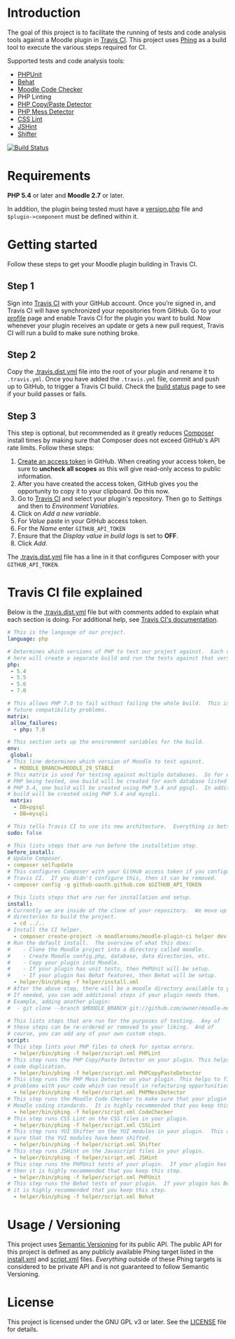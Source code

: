# Introduction

The goal of this project is to facilitate the running of tests and code analysis tools against a Moodle plugin in
[Travis CI](https://travis-ci.org). This project uses [Phing](https://www.phing.info) as a build tool to execute the
various steps required for CI.

Supported tests and code analysis tools:
* [PHPUnit](https://phpunit.de)
* [Behat](http://behat.org/)
* [Moodle Code Checker](https://github.com/moodlehq/moodle-local_codechecker)
* PHP Linting
* [PHP Copy/Paste Detector](https://github.com/sebastianbergmann/phpcpd)
* [PHP Mess Detector](http://phpmd.org)
* [CSS Lint](https://github.com/CSSLint/csslint)
* [JSHint](http://www.jshint.com/)
* [Shifter](https://docs.moodle.org/dev/YUI/Shifter)

[![Build Status](https://travis-ci.org/moodlerooms/moodle-plugin-ci.svg?branch=master)](https://travis-ci.org/moodlerooms/moodle-plugin-ci)

# Requirements
**PHP 5.4** or later and **Moodle 2.7** or later.

In addition, the plugin being tested must have a
[version.php](https://docs.moodle.org/dev/version.php) file and `$plugin->component` must be defined within it.

# Getting started

Follow these steps to get your Moodle plugin building in Travis CI.

## Step 1

Sign into [Travis CI](https://travis-ci.org) with your GitHub account. Once you’re signed in, and Travis CI will have
synchronized your repositories from GitHub.  Go to your [profile](https://travis-ci.org/profile) page and enable Travis CI
for the plugin you want to build.  Now whenever your plugin receives an update or gets a new pull request, Travis CI will
run a build to make sure nothing broke.

## Step 2

Copy the [.travis.dist.yml](.travis.dist.yml) file into the root of your plugin and rename it to `.travis.yml`.  Once you
have added the `.travis.yml` file, commit and push up to GitHub, to trigger a Travis CI build. Check the
[build status](https://travis-ci.org/repositories) page to see if your build passes or fails.

## Step 3

This step is optional, but recommended as it greatly reduces [Composer](https://getcomposer.org) install times by making sure
that Composer does not exceed GitHub's API rate limits.  Follow these steps:

1. [Create an access token](https://help.github.com/articles/creating-an-access-token-for-command-line-use/) in GitHub.  When
   creating your access token, be sure to **uncheck all scopes** as this will give read-only access to public information.
2. After you have created the access token, GitHub gives you the opportunity to copy it to your clipboard.  Do this now.
3. Go to [Travis CI](https://travis-ci.org/repositories) and select your plugin's repository.  Then go to _Settings_ and
   then to _Environment Variables_.
4. Click on _Add a new variable_.
5. For _Value_ paste in your GitHub access token.
6. For the _Name_ enter `GITHUB_API_TOKEN`
7. Ensure that the _Display value in build logs_ is set to **OFF**.
8. Click _Add_.

The [.travis.dist.yml](.travis.dist.yml) file has a line in it that configures Composer with your `GITHUB_API_TOKEN`.

# Travis CI file explained

Below is the [.travis.dist.yml](.travis.dist.yml) file but with comments added to explain what each section is doing.
For additional help, see [Travis CI's documentation](http://docs.travis-ci.com/user/getting-started/).

```yaml
# This is the language of our project.
language: php

# Determines which versions of PHP to test our project against.  Each version listed
# here will create a separate build and run the tests against that version of PHP.
php:
 - 5.4
 - 5.5
 - 5.6
 - 7.0

# This allows PHP 7.0 to fail without failing the whole build.  This is handy for spotting
# future compatibility problems.
matrix:
 allow_failures:
  - php: 7.0

# This section sets up the environment variables for the build.
env:
 global:
# This line determines which version of Moodle to test against.
  - MOODLE_BRANCH=MOODLE_29_STABLE
# This matrix is used for testing against multiple databases.  So for each version of
# PHP being tested, one build will be created for each database listed here.  EG: for
# PHP 5.4, one build will be created using PHP 5.4 and pgsql.  In addition, another
# build will be created using PHP 5.4 and mysqli.
 matrix:
  - DB=pgsql
  - DB=mysqli

# This tells Travis CI to use its new architecture.  Everything is better!
sudo: false

# This lists steps that are run before the installation step. 
before_install:
# Update Composer.
- composer selfupdate
# This configures Composer with your GitHub access token if you configured that in
# Travis CI.  If you didn't configure this, then it can be removed.
- composer config -g github-oauth.github.com $GITHUB_API_TOKEN

# This lists steps that are run for installation and setup.
install:
# Currently we are inside of the clone of your repository.  We move up two
# directories to build the project.
  - cd ../..
# Install the CI helper.
  - composer create-project -n moodlerooms/moodle-plugin-ci helper dev-master
# Run the default install.  The overview of what this does:
#    - Clone the Moodle project into a directory called moodle.
#    - Create Moodle config.php, database, data directories, etc.
#    - Copy your plugin into Moodle.
#    - If your plugin has unit tests, then PHPUnit will be setup.
#    - If your plugin has Behat features, then Behat will be setup.
  - helper/bin/phing -f helper/install.xml
# After the above step, there will be a moodle directory available to you.
# If needed, you can add additional steps if your plugin needs them.
# Example, adding another plugin:
#  - git clone --branch $MOODLE_BRANCH git://github.com/owner/moodle-mod_sample moodle/mod/sample

# This lists steps that are run for the purposes of testing.  Any of
# these steps can be re-ordered or removed to your liking.  And of
# course, you can add any of your own custom steps.
script:
# This step lints your PHP files to check for syntax errors.
  - helper/bin/phing -f helper/script.xml PHPLint
# This step runs the PHP Copy/Paste Detector on your plugin. This helps to find
# code duplication.
  - helper/bin/phing -f helper/script.xml PHPCopyPasteDetector
# This step runs the PHP Mess Detector on your plugin. This helps to find potential
# problems with your code which can result in refactoring opportunities.
  - helper/bin/phing -f helper/script.xml PHPMessDetector
# This step runs the Moodle Code Checker to make sure that your plugin conforms to the
# Moodle coding standards.  It is highly recommended that you keep this step.
  - helper/bin/phing -f helper/script.xml CodeChecker
# This step runs CSS Lint on the CSS files in your plugin.
  - helper/bin/phing -f helper/script.xml CSSLint
# This step runs YUI Shifter on the YUI modules in your plugin.  This also checks to make
# sure that the YUI modules have been shifted.
  - helper/bin/phing -f helper/script.xml Shifter
# This step runs JSHint on the Javascript files in your plugin.
  - helper/bin/phing -f helper/script.xml JSHint
# This step runs the PHPUnit tests of your plugin.  If your plugin has PHPUnit tests,
# then it is highly recommended that you keep this step.
  - helper/bin/phing -f helper/script.xml PHPUnit
# This step runs the Behat tests of your plugin.  If your plugin has Behat tests, then
# it is highly recommended that you keep this step.
  - helper/bin/phing -f helper/script.xml Behat
```

# Usage / Versioning

This project uses [Semantic Versioning](http://semver.org/) for its public API.  The public API for this project is defined as
any publicly available Phing target listed in the [install.xml](install.xml) and [script.xml](script.xml) files.  _Everything_
outside of these Phing targets is considered to be private API and is not guaranteed to follow Semantic Versioning.

# License

This project is licensed under the GNU GPL v3 or later.  See the [LICENSE](LICENSE) file for details.
